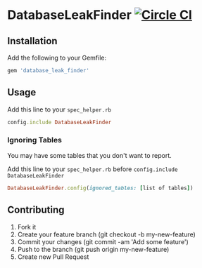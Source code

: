 # DatabaseLeakFinder [![Circle CI](https://circleci.com/gh/vitalinfo/database_leak_finder.svg?style=svg)](https://circleci.com/gh/vitalinfo/database_leak_finder) 

## Installation

Add the following to your Gemfile:
```ruby
gem 'database_leak_finder'
```

## Usage

Add this line to your `spec_helper.rb`
```ruby
config.include DatabaseLeakFinder
```

### Ignoring Tables
You may have some tables that you don't want to report.

Add this line to your `spec_helper.rb` before `config.include DatabaseLeakFinder`
```ruby
DatabaseLeakFinder.config(ignored_tables: [list of tables])
```

## Contributing
1. Fork it
2. Create your feature branch (git checkout -b my-new-feature)
3. Commit your changes (git commit -am 'Add some feature')
4. Push to the branch (git push origin my-new-feature)
5. Create new Pull Request
